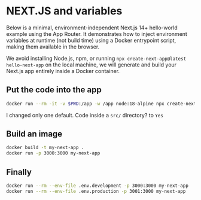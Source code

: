 # NEXT.JS and variables

Below is a minimal, environment-independent Next.js 14+ hello-world example using the App Router. It demonstrates how to inject environment variables at runtime (not build time) using a Docker entrypoint script, making them available in the browser.

We avoid installing Node.js, npm, or running `npx create-next-app@latest hello-next-app` on the local machine, we will generate and build your Next.js app entirely inside a Docker container.

## Put the code into the app

```sh
docker run --rm -it -v $PWD:/app -w /app node:18-alpine npx create-next-app@latest hello-next-app
```
I changed only one default. Code inside a `src/` directory? to `Yes`

## Build an image

```sh
docker build -t my-next-app .
docker run -p 3000:3000 my-next-app
```

## Finally

```sh
docker run --rm --env-file .env.development -p 3000:3000 my-next-app
docker run --rm --env-file .env.production -p 3001:3000 my-next-app
```

